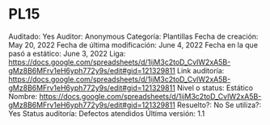# PL15

Auditado: Yes
Auditor: Anonymous
Categoría: Plantillas
Fecha de creación: May 20, 2022
Fecha de última modificación: June 4, 2022
Fecha en la que pasó a estático: June 3, 2022
Liga: https://docs.google.com/spreadsheets/d/1ijM3c2toD_CvIW2xA5B-gMz8B6MFrv1eH6yph772y9s/edit#gid=121329811
Link auditoría: https://docs.google.com/spreadsheets/d/1ijM3c2toD_CvIW2xA5B-gMz8B6MFrv1eH6yph772y9s/edit#gid=121329811
Nivel o status: Estático
Nombre: https://docs.google.com/spreadsheets/d/1ijM3c2toD_CvIW2xA5B-gMz8B6MFrv1eH6yph772y9s/edit#gid=121329811
Resuelto?: No
Se utiliza?: Yes
Status auditoría: Defectos atendidos
Última versión: 1.1